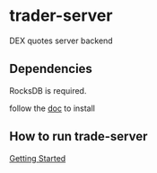 # trader-server
DEX quotes server backend


## Dependencies

RocksDB is required.

follow the [doc](./docs/build.md) to install


## How to run trade-server
[Getting Started](./docs/trade-server-deploy.md)



